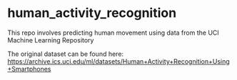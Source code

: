 # human_activity_recognition
This repo involves predicting human movement using data from the UCI Machine Learning Repository

The original dataset can be found here:
https://archive.ics.uci.edu/ml/datasets/Human+Activity+Recognition+Using+Smartphones
